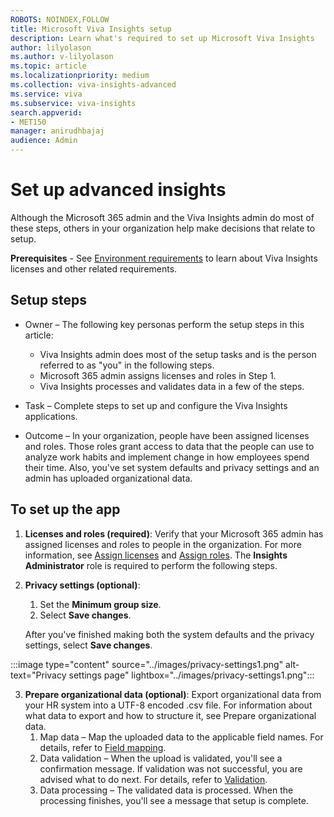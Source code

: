 ```yaml
---
ROBOTS: NOINDEX,FOLLOW
title: Microsoft Viva Insights setup
description: Learn what's required to set up Microsoft Viva Insights 
author: lilyolason
ms.author: v-lilyolason
ms.topic: article
ms.localizationpriority: medium 
ms.collection: viva-insights-advanced 
ms.service: viva 
ms.subservice: viva-insights 
search.appverid: 
- MET150 
manager: anirudhbajaj
audience: Admin
---
```


# Set up advanced insights

Although the Microsoft 365 admin and the Viva Insights admin do most of these steps, others in your organization help make decisions that relate to setup.

**Prerequisites** - See [Environment requirements](/viva/insights/Setup/Environment-Requirements?toc=/viva/insights/advanced/toc.json&bc=/viva/insights/breadcrumb/toc.json) to learn about Viva Insights licenses and other related requirements.

## Setup steps

* Owner – The following key personas perform the setup steps in this article:
    * Viva Insights admin does most of the setup tasks and is the person referred to as "you" in the following steps.
    * Microsoft 365 admin assigns licenses and roles in Step 1.
    * Viva Insights processes and validates data in a few of the steps.

* Task – Complete steps to set up and configure the Viva Insights applications.

* Outcome – In your organization, people have been assigned licenses and roles. Those roles grant access to data that the people can use to analyze work habits and implement change in how employees spend their time. Also, you've set system defaults and privacy settings and an admin has uploaded organizational data.

## To set up the app

1. **Licenses and roles (required)**: Verify that your Microsoft 365 admin has assigned licenses and roles to people in the organization. For more information, see [Assign licenses](./assign-licenses.md) and [Assign roles](./assign-user-roles.md). The **Insights Administrator** role is required to perform the following steps.

2. **Privacy settings (optional)**:
    1. Set the **Minimum group size**.
    1. Select **Save changes**.

    After you've finished making both the system defaults and the privacy settings, select **Save changes**.
    
:::image type="content" source="../images/privacy-settings1.png" alt-text="Privacy settings page" lightbox="../images/privacy-settings1.png":::

3. **Prepare organizational data (optional)**: Export organizational data from your HR system into a UTF-8 encoded .csv file. For information about what data to export and how to structure it, see Prepare organizational data.
    1. Map data – Map the uploaded data to the applicable field names. For details, refer to [Field mapping](../admin/upload-org-data-first.md#field-mapping).
    1. Data validation – When the upload is validated, you'll see a confirmation message. If validation was not successful, you are advised what to do next. For details, refer to [Validation](../admin/upload-org-data-first.md#validation).
    1. Data processing – The validated data is processed. When the processing finishes, you'll see a message that setup is complete.

